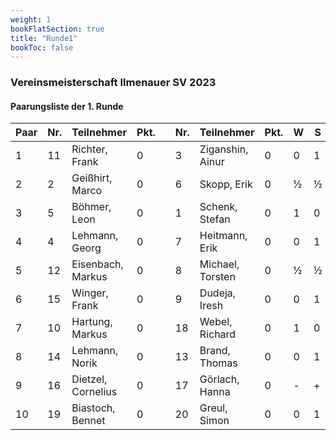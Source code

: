 ```yaml
---
weight: 1
bookFlatSection: true
title: "Runde1"
bookToc: false
---
```


### Vereinsmeisterschaft Ilmenauer SV 2023

#### Paarungsliste der 1. Runde


| Paar | Nr. | Teilnehmer        | Pkt. |   | Nr. | Teilnehmer       | Pkt. | W   | S    | At. | M |
|------|-----|-------------------|------|---|-----|------------------|------|-----|------|-----|---|
| 1    | 11  | Richter, Frank    | 0    |   | 3   | Ziganshin, Ainur | 0    | 0   | 1    |     |   |
| 2    | 2   | Geißhirt, Marco   | 0    |   | 6   | Skopp, Erik      | 0    | ½   | ½    |     |   |
| 3    | 5   | Böhmer, Leon      | 0    |   | 1   | Schenk, Stefan   | 0    | 1   | 0    |     |   |
| 4    | 4   | Lehmann, Georg    | 0    |   | 7   | Heitmann, Erik   | 0    | 0   | 1    |     |   |
| 5    | 12  | Eisenbach, Markus | 0    |   | 8   | Michael, Torsten | 0    | ½   | ½    |     |   |
| 6    | 15  | Winger, Frank     | 0    |   | 9   | Dudeja, Iresh    | 0    | 0   | 1    |     |   |
| 7    | 10  | Hartung, Markus   | 0    |   | 18  | Webel, Richard   | 0    | 1   | 0    |     |   |
| 8    | 14  | Lehmann, Norik    | 0    |   | 13  | Brand, Thomas    | 0    | 0   | 1    |     |   |
| 9    | 16  | Dietzel, Cornelius| 0    |   | 17  | Görlach, Hanna   | 0    | -   | +    | k   |   |
| 10   | 19  | Biastoch, Bennet  | 0    |   | 20  | Greul, Simon     | 0    | 0   | 1    |     |   |
